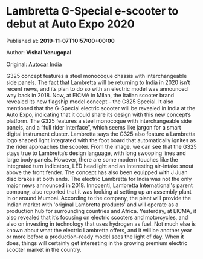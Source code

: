 
# Lambretta G-Special e-scooter to debut at Auto Expo 2020

Published at: **2019-11-07T10:57:00+00:00**

Author: **Vishal Venugopal**

Original: [Autocar India](https://www.autocarindia.com/bike-news/lambretta-g-special-e-scooter-to-debut-at-auto-expo-2020-414806)

G325 concept features a steel monocoque chassis with interchangeable side panels.
The fact that Lambretta will be returning to India in 2020 isn’t recent news, and its plan to do so with an electric model was announced way back in 2018. Now, at EICMA in Milan, the Italian scooter brand revealed its new flagship model concept – the G325 Special. It also mentioned that the G-Special electric scooter will be revealed in India at the Auto Expo, indicating that it could share its design with this new concept’s platform.
The G325 features a steel monocoque with interchangeable side panels, and a “full rider interface”, which seems like jargon for a smart digital instrument cluster. Lambretta says the G325 also feature a Lambretta logo shaped light integrated with the foot board that automatically ignites as the rider approaches the scooter. From the image, we can see that the G325 stays true to Lambretta’s design language, with long swooping lines and large body panels. However, there are some modern touches like the integrated turn indicators, LED headlight and an interesting air-intake snout above the front fender. The concept has also been equipped with J Juan disc brakes at both ends.
The electric Lambretta for India was not the only major news announced in 2018. Innocenti, Lambretta International's parent company, also reported that it was looking at setting up an assembly plant in or around Mumbai. According to the company, the plant will provide the Indian market with 'original Lambretta products' and will operate as a production hub for surrounding countries and Africa. Yesterday, at EICMA, it also revealed that it’s focusing on electric scooters and motorcycles, and also on investing in technology that uses hydrogen as fuel.
Not much else is known about what the electric Lambretta offers, and it will be another year or more before a production-ready model sees the light of day. When it does, things will certainly get interesting in the growing premium electric scooter market in the country.
